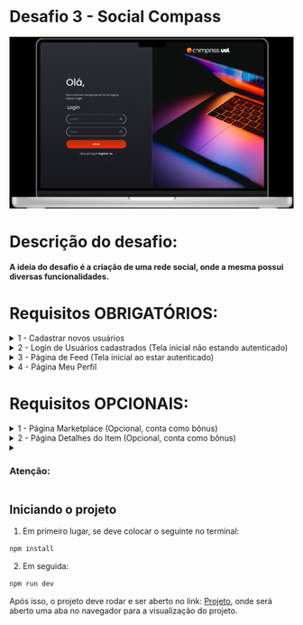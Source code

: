 <div>
    <h1>Desafio 3 - Social Compass</h1>
    <img src="./public/desktop-logo.png"/>
</div>

<h1>Descrição do desafio:</h1>
<h4>A ideia do desafio é a criação de uma rede social, onde a mesma possui diversas funcionalidades.</h4>

<h1>Requisitos OBRIGATÓRIOS:</h1>

<details>
  <summary>1 - Cadastrar novos usuários</summary>
</br>
  Nesta primeira etapa, se deve criar um formulário de cadastro para novos usuários. Os dados precisam seguir as regras de validação descritas abaixo e todos os campos são obrigatórios:

- Nome: nome completo, sem validações (max: 255 caracteres).
- Usuário: deve ser único dentre todos os usuários (api retornará erro quando já existir, max: 255 caracteres).
- Data de Nascimento: deve ser escrita no formato dd/mm/aaaa (enviada para api no formato aaaa-mm-dd).
- Email: deve ser único e não deve aceitar endereços sem @ e/ou domínio. (api retornará erro quando já existir, max: 255 caracteres).
- Senha: deve exigir no mínimo 6 caracteres e no máximo 50.
- Confirmar senha: deve ter valor igual ao digitado em Senha.

</details>

<details>
  <summary>2 - Login de Usuários cadastrados (Tela inicial não estando autenticado) 
</summary>
</br>
    Nesta etapa, se deve criar um formulário de login para usuários já cadastrados. Os dados precisam seguir as regras de validação descritas abaixo e todos os campos são obrigatórios: 
  
  - Usuário: deve ser único dentre todos os usuários (max: 255 caracteres);
  - Senha: deve exigir no mínimo 6 caracteres e no máximo 50;
</br>

- Ao realizar o login, a api retornará informações do usuário suficientes para acessar a aplicação.
- Ao informar credenciais inválidas, deve ser mostrada a mensagem “Usuário e/ou Senha inválidos. Por favor, tente novamente!”.
</details>

<details>
  <summary>3 - Página de Feed (Tela inicial ao estar autenticado)  
</summary>
  </br>
  
  Em todas as telas (exceto login e cadastro) à esquerda, temos um menu lateral com as seguintes rotas disponíveis: 
- Página Inicial (Feed) 
- Meu Perfil
- Marketplace
- Sair (faz o logout do usuário e o redireciona para a tela de login) 
</details>

<details>
  <summary>4 - Página Meu Perfil  
</summary>
  </br>
  
  Ao centro, deve conter as informações a respeito do perfil acessado, como:
  </br>

- Foto de capa, estática (pode ser sempre a mesma foto, ou utilizar alguma lógica para randomizar imagens).
- Foto de perfil, estática (pode ser sempre a mesma foto, ou utilizar alguma lógica para randomizar imagens).
- Nome e profissão do usuário (vindas da api).
- O botão editar perfil só deve aparecer caso o perfil pertença ao usuário logado na aplicação.
- O campo sobre deve conter algumas outras informações que não foram preenchidas no cadastro da conta, que podem ser editadas ao clicar no botão editar perfil.
- Há três botões, Followers, Following, Posts (já selecionado), nenhum possui ação ao ser clicado.
- Uma listagem de posts criados pelo usuário do perfil com seus respectivos comentários.
- Posts que foram feitos pelo usuário logado, podem ser editados e excluídos.
- Comentários feitos pelo usuário logado podem ser editados e excluídos.

  </br>
  Ao clicar em editar o perfil, deve-se abrir uma modal com os seguintes campos para atualização do perfil do usuário:
  </br>

- Nome

- Cargo/Ocupação
- Sexo
- Data de Nascimento (mostrado como dd/mm/aaaa, enviado para api como aaaa-mm-dd)
- Endereço
- Telefone (enviar para a api somente os caracteres numéricos)

 </br>

Todos os campos são opcionais e possuem um máximo de 255 caracteres:
</br>

- Ao clicar em cancelar, fechar a modal.
- Ao clicar em salvar, enviar as informações para o endpoint de atualizar usuário.

</details>

<h1>Requisitos OPCIONAIS:</h1>

<details>
  <summary>1 - Página Marketplace (Opcional, conta como bônus)
</summary>
  </br>
  
 O conteúdo principal da página é uma listagem de itens cadastrados à venda. Todos os itens possuem nome, descrição, preço, imagem (opcional, alguns não terão, deve ser utilizada alguma imagem padrão nestes casos) e o status da venda, vendido ou não. 
Ao clicar em um item, deve redirecionar para a página de detalhes. 
Pode ser utilizada paginação na listagem de itens (opcional). 
</br>
 Ao clicar em Adicionar Item, temos os seguintes campos: 
 - Nome do item (Obrigatório, max 255 caracteres). 
 - Descrição (Obrigatório, max 255 caracteres). 
 - Preço (Obrigatório, number, max 99999999.99). 
 - Imagem (Opcional, deve-se enviar convertida em uma string base64 ou link da imagem). 
 
1. Ao clicar em cancelar, fechar a modal.
2. Ao clicar em salvar, enviar as informações para o endpoint de criar item.



</details>
<details>
  <summary>2 - Página Detalhes do Item (Opcional, conta como bônus) 
</summary>
  </br>
  
  Deve trazer as mesmas informações da listagem, porém, com as informações do vendedor e, caso tenha sido vendido, também as informações do comprador. 
Caso o item tenha sido cadastrado pelo usuário logado, existirá o botão de menu do item, que mostrará as opções de Editar e Deletar. 
Caso o item ainda não tenha sido vendido, terá um botão Comprar Item, onde o item será marcado como vendido e as informações do usuário gravadas como comprador.

</details>

<details>

<summary><h3>Atenção:</h3></summary>
 
 - Utilize css “padrão” ou alguma biblioteca de estilização de sua preferência. 
- Pode ser utilizado Next.js caso queira.
- Utilize o gerenciamento de estados globais de sua preferência (context, redux, zustand, etc). 
- Testes unitários/e2e (tentem atingir pelo menos 30% de coverage) são opcionais, mas contam como bônus. 
- O usuário ao estar logado, não pode conseguir acessar a página de login e cadastro, devem ser rotas protegidas que redirecionam para o feed de posts. 
- O usuário ao estar deslogado, não pode acessar as demais páginas além do login e cadastro, devem ser rotas protegidas que redirecionam para a página de login. 
- Responsividade é opcional, mas conta como bônus (Aplicar Mobile-First pode ajudar nesta questão). 
- Padrões de commits é opcional, mas conta como bônus. 
- Readme.md é opcional, mas conta como bônus (é sempre bom uma breve apresentação do projeto ao abrir o repositório). 
- Nenhuma cópia é permitida, os projetos que identificarmos como plágio, serão zerados. (É permitido solicitar ajuda para colegas, mas sem copiar e colar o código 😉)

<details>

<summary><h3>Obrigatório:</h3></summary>
 </br>

Você precisa publicar seu código no github, em um repositório privado e incluir tanto o SM como todos os instrutores como colaboradores, as contas que devem utilizar seguem abaixo:

- [Isabela](https://github.com/isadfrn)
- [Carlos](https://github.com/ycarlosedu)
- [Gustavo](https://github.com/gustavoeyros)
- [Thiago](https://github.com/thiago-compasso)

</details>

<details>

<summary><h3>Links úteis:</h3></summary>
 </br>

Você precisa publicar seu código no github, em um repositório privado e incluir tanto o SM como todos os instrutores como colaboradores, as contas que devem utilizar seguem abaixo:

- [Figma](<https://www.figma.com/file/9nK8ak0y39Pn3SIkZ0uCni/Compass-Login-(Challenge-III)?type=design&node-id=0%3A1&mode=design&t=tMffu78JBk0sbcI8-1>)
- [Figma Protótipo Navegável(Desktop)](<https://www.figma.com/proto/9nK8ak0y39Pn3SIkZ0uCni/Compass-Login-(Challenge-III)?type=design&node-id=0-3&t=tKVyC1sBTohXRzrL-0&scaling=scale-down&page-id=0%3A1&starting-point-node-id=6%3A121>)
- [Figma Protótipo Navegável(Mobile)](<https://www.figma.com/proto/9nK8ak0y39Pn3SIkZ0uCni/Compass-Login-(Challenge-III)?type=design&node-id=1470-2202&t=T5YR7Yvf5xPwRa3S-0&scaling=scale-down&page-id=1451%3A1005&starting-point-node-id=1470%3A2202>)
- [API(Postman)](https://www.postman.com/silvacarlosoliveira/workspace/socialcompass/collection/28862195-64fbaff4-e94a-4abb-8a8d-af15ee6e6f17?action=share&creator=28862195&active-environment=28862195-551dbb4f-6228-4a9b-8504-109a4db23ef5)

</details>

</details>

## Iniciando o projeto

1. Em primeiro lugar, se deve colocar o seguinte no terminal:

```bash
npm install
```

2. Em seguida:

```bash
npm run dev
```

Após isso, o projeto deve rodar e ser aberto no link: [Projeto](http://localhost:3000), onde será aberto uma aba no navegador para a visualização do projeto.
